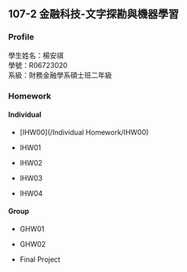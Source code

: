 ## 107-2 金融科技-文字探勘與機器學習

### Profile

學生姓名：楊安祺  
學號：R06723020  
系級：財務金融學系碩士班二年級  

### Homework

#### Individual  
* [IHW00](/Individual Homework/IHW00)
- IHW01  
* IHW02  
- IHW03
* IHW04  

#### Group  
* GHW01  
- GHW02  
* Final Project  
